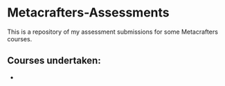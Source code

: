 # Metacrafters-Assessments
This is a repository of my assessment submissions for some Metacrafters courses.

Courses undertaken:
  - 
  - 
